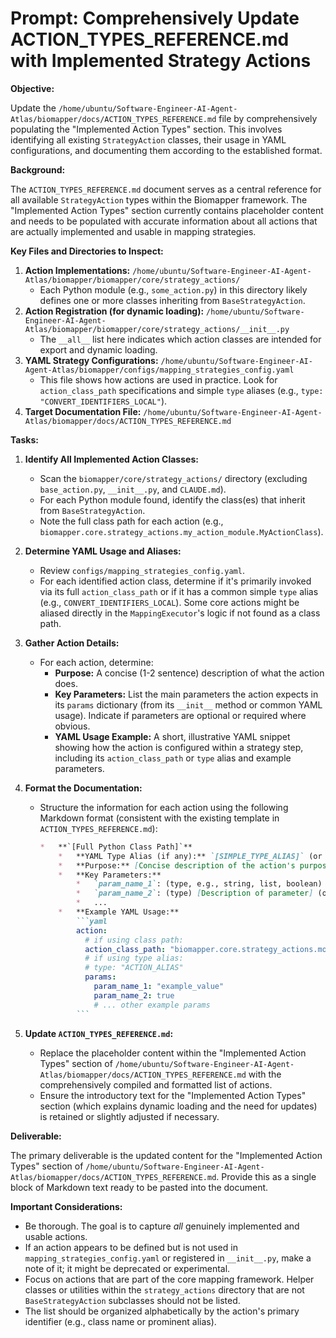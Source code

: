 # Prompt: Comprehensively Update ACTION_TYPES_REFERENCE.md with Implemented Strategy Actions

**Objective:**

Update the `/home/ubuntu/Software-Engineer-AI-Agent-Atlas/biomapper/docs/ACTION_TYPES_REFERENCE.md` file by comprehensively populating the "Implemented Action Types" section. This involves identifying all existing `StrategyAction` classes, their usage in YAML configurations, and documenting them according to the established format.

**Background:**

The `ACTION_TYPES_REFERENCE.md` document serves as a central reference for all available `StrategyAction` types within the Biomapper framework. The "Implemented Action Types" section currently contains placeholder content and needs to be populated with accurate information about all actions that are actually implemented and usable in mapping strategies.

**Key Files and Directories to Inspect:**

1.  **Action Implementations:** `/home/ubuntu/Software-Engineer-AI-Agent-Atlas/biomapper/biomapper/core/strategy_actions/`
    *   Each Python module (e.g., `some_action.py`) in this directory likely defines one or more classes inheriting from `BaseStrategyAction`.
2.  **Action Registration (for dynamic loading):** `/home/ubuntu/Software-Engineer-AI-Agent-Atlas/biomapper/biomapper/core/strategy_actions/__init__.py`
    *   The `__all__` list here indicates which action classes are intended for export and dynamic loading.
3.  **YAML Strategy Configurations:** `/home/ubuntu/Software-Engineer-AI-Agent-Atlas/biomapper/configs/mapping_strategies_config.yaml`
    *   This file shows how actions are used in practice. Look for `action_class_path` specifications and simple `type` aliases (e.g., `type: "CONVERT_IDENTIFIERS_LOCAL"`).
4.  **Target Documentation File:** `/home/ubuntu/Software-Engineer-AI-Agent-Atlas/biomapper/docs/ACTION_TYPES_REFERENCE.md`

**Tasks:**

1.  **Identify All Implemented Action Classes:**
    *   Scan the `biomapper/core/strategy_actions/` directory (excluding `base_action.py`, `__init__.py`, and `CLAUDE.md`).
    *   For each Python module found, identify the class(es) that inherit from `BaseStrategyAction`.
    *   Note the full class path for each action (e.g., `biomapper.core.strategy_actions.my_action_module.MyActionClass`).

2.  **Determine YAML Usage and Aliases:**
    *   Review `configs/mapping_strategies_config.yaml`.
    *   For each identified action class, determine if it's primarily invoked via its full `action_class_path` or if it has a common simple `type` alias (e.g., `CONVERT_IDENTIFIERS_LOCAL`). Some core actions might be aliased directly in the `MappingExecutor`'s logic if not found as a class path.

3.  **Gather Action Details:**
    *   For each action, determine:
        *   **Purpose:** A concise (1-2 sentence) description of what the action does.
        *   **Key Parameters:** List the main parameters the action expects in its `params` dictionary (from its `__init__` method or common YAML usage). Indicate if parameters are optional or required where obvious.
        *   **YAML Usage Example:** A short, illustrative YAML snippet showing how the action is configured within a strategy step, including its `action_class_path` or `type` alias and example parameters.

4.  **Format the Documentation:**
    *   Structure the information for each action using the following Markdown format (consistent with the existing template in `ACTION_TYPES_REFERENCE.md`):

        ```markdown
        *   **`[Full Python Class Path]`**
            *   **YAML Type Alias (if any):** `[SIMPLE_TYPE_ALIAS]` (or "N/A" if always used with class path)
            *   **Purpose:** [Concise description of the action's purpose.]
            *   **Key Parameters:**
                *   `param_name_1`: (type, e.g., string, list, boolean) [Description of parameter]
                *   `param_name_2`: (type) [Description of parameter] (optional)
                *   ...
            *   **Example YAML Usage:**
                ```yaml
                action:
                  # if using class path:
                  action_class_path: "biomapper.core.strategy_actions.module_name.ActionClass"
                  # if using type alias:
                  # type: "ACTION_ALIAS"
                  params:
                    param_name_1: "example_value"
                    param_name_2: true
                    # ... other example params
                ```
        ```

5.  **Update `ACTION_TYPES_REFERENCE.md`:**
    *   Replace the placeholder content within the "Implemented Action Types" section of `/home/ubuntu/Software-Engineer-AI-Agent-Atlas/biomapper/docs/ACTION_TYPES_REFERENCE.md` with the comprehensively compiled and formatted list of actions.
    *   Ensure the introductory text for the "Implemented Action Types" section (which explains dynamic loading and the need for updates) is retained or slightly adjusted if necessary.

**Deliverable:**

The primary deliverable is the updated content for the "Implemented Action Types" section of `/home/ubuntu/Software-Engineer-AI-Agent-Atlas/biomapper/docs/ACTION_TYPES_REFERENCE.md`. Provide this as a single block of Markdown text ready to be pasted into the document.

**Important Considerations:**

*   Be thorough. The goal is to capture *all* genuinely implemented and usable actions.
*   If an action appears to be defined but is not used in `mapping_strategies_config.yaml` or registered in `__init__.py`, make a note of it; it might be deprecated or experimental.
*   Focus on actions that are part of the core mapping framework. Helper classes or utilities within the `strategy_actions` directory that are not `BaseStrategyAction` subclasses should not be listed.
*   The list should be organized alphabetically by the action's primary identifier (e.g., class name or prominent alias).
